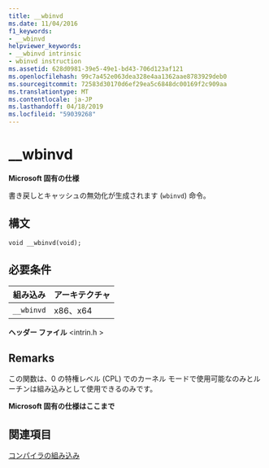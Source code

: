 ```yaml
---
title: __wbinvd
ms.date: 11/04/2016
f1_keywords:
- __wbinvd
helpviewer_keywords:
- __wbinvd intrinsic
- wbinvd instruction
ms.assetid: 628d0981-39e5-49e1-bd43-706d123af121
ms.openlocfilehash: 99c7a452e063dea328e4aa1362aae8783929deb0
ms.sourcegitcommit: 72583d30170d6ef29ea5c6848dc00169f2c909aa
ms.translationtype: MT
ms.contentlocale: ja-JP
ms.lasthandoff: 04/18/2019
ms.locfileid: "59039268"
---
```

# <a name="wbinvd"></a>__wbinvd

**Microsoft 固有の仕様**

書き戻しとキャッシュの無効化が生成されます (`wbinvd`) 命令。

## <a name="syntax"></a>構文

```
void __wbinvd(void);
```

## <a name="requirements"></a>必要条件

|組み込み|アーキテクチャ|
|---------------|------------------|
|`__wbinvd`|x86、x64|

**ヘッダー ファイル** \<intrin.h >

## <a name="remarks"></a>Remarks

この関数は、0 の特権レベル (CPL) でのカーネル モードで使用可能なのみとルーチンは組み込みとして使用できるのみです。

**Microsoft 固有の仕様はここまで**

## <a name="see-also"></a>関連項目

[コンパイラの組み込み](../intrinsics/compiler-intrinsics.md)